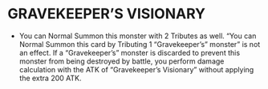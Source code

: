 
# GRAVEKEEPER’S VISIONARY

*   You can Normal Summon this monster with 2 Tributes as well. “You can Normal Summon this card by Tributing 1 “Gravekeeper’s” monster” is not an effect. If a “Gravekeeper’s” monster is discarded to prevent this monster from being destroyed by battle, you perform damage calculation with the ATK of “Gravekeeper’s Visionary” without applying the extra 200 ATK.

  
